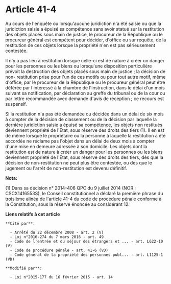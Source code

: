 # Article 41-4

Au cours de l'enquête ou lorsqu'aucune juridiction n'a été saisie ou que la juridiction saisie a épuisé sa compétence sans
avoir statué sur la restitution des objets  placés sous main de justice, le procureur de la République ou le procureur
général est compétent pour décider, d'office ou sur requête, de la restitution de ces objets lorsque la propriété n'en est
pas sérieusement contestée.

Il n'y a pas lieu à restitution lorsque celle-ci est de nature à créer un danger pour les personnes ou les biens ou
lorsqu'une disposition particulière prévoit la destruction des objets placés sous main de justice ; la décision de non-
restitution prise pour l'un de ces motifs ou pour tout autre motif, même d'office, par le procureur de la République ou le
procureur général peut être déférée par l'intéressé à la chambre de l'instruction, dans le délai d'un mois suivant sa
notification, par déclaration au greffe du tribunal ou de la cour ou par lettre recommandée avec demande d'avis de
réception ; ce recours est suspensif. 

Si la restitution n'a pas été demandée ou décidée dans un délai de six mois à compter de la décision de classement ou de la
décision par laquelle la dernière juridiction saisie a épuisé sa compétence, les objets non restitués deviennent propriété de
l'Etat, sous réserve des droits des tiers (1). Il en est de même lorsque le propriétaire ou la personne à laquelle la
restitution a été accordée ne réclame pas l'objet dans un délai de deux mois à compter d'une mise en demeure adressée à son
domicile. Les objets dont la restitution est de nature à créer un danger pour les personnes ou les biens deviennent propriété
de l'Etat, sous réserve des droits des tiers, dès que la décision de non-restitution ne peut plus être contestée, ou dès que
le jugement ou l'arrêt de non-restitution est devenu définitif.

**Nota:**

(1) Dans sa décision n° 2014-406 QPC du 9 juillet 2014 (NOR : CSCX1416553S), le Conseil constitutionnel a déclaré la première
phrase du troisième alinéa de l'article 41-4 du code de procédure pénale conforme à la Constitution, sous la réserve énoncée
au considérant 12.

**Liens relatifs à cet article**

	**Cité par**:

	  - Arrêté du 22 décembre 2008 - art. 2 (V)
	  - Loi n°2016-274 du 7 mars 2016 - art. 49
	  - Code de l'entrée et du séjour des étrangers et ... - art. L622-10 (V)
	  - Code de procédure pénale - art. 41-6 (VD)
	  - Code général de la propriété des personnes publ... - art. L1125-1 (VD)

	**Modifié par**:

	  - Loi n°2015-177 du 16 février 2015 - art. 14
